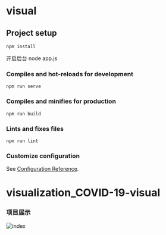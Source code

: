# visual

## Project setup
```
npm install
```
开启后台 node app.js

### Compiles and hot-reloads for development
```
npm run serve
```

### Compiles and minifies for production
```
npm run build
```

### Lints and fixes files
```
npm run lint
```

### Customize configuration
See [Configuration Reference](https://cli.vuejs.org/config/).
# visualization_COVID-19-visual

### 项目展示
![index](/show/大屏.gif)
